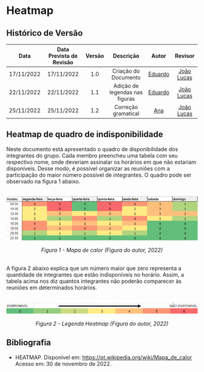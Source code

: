 # Heatmap

## Histórico de Versão
|Data|Data Prevista de Revisão|Versão|Descrição|Autor|Revisor|
| :----------: |:-----------:| :------: | :-----------: | :---------: |:---------: |
|17/11/2022|17/11/2022|1.0|Criação do Documento|[Eduardo](https://github.com/edudsan)|[João Lucas](https://github.com/HacKairos)|
|22/11/2022|22/11/2022|1.1|Adição de legendas nas figuras|[Eduardo](https://github.com/edudsan)| [João Lucas](https://github.com/HacKairos)|
|25/11/2022|25/11/2022|1.2|Correção gramatical|[Ana](https://github.com/AnHoff)|[João Lucas](https://github.com/HacKairos)|

## Heatmap de quadro de indisponibilidade
Neste documento está apresentado o quadro de disponibilidade dos integrantes do grupo. Cada membro preencheu uma tabela com seu respectivo nome, onde deveriam assinalar os horários em que não estariam disponíveis. Desse modo, é possível organizar as reuniões com a participação do maior número possível de integrantes. O quadro pode ser observado na figura 1 abaixo.<br><br>

<center>

<img src='../../assets/images/heatmap.png'></img>

*Figura 1 - Mapa de calor (Figura do autor, 2022)*
<br><br>

</center>

A figura 2 abaixo explica que um número maior que zero representa a quantidade de integrantes que estão indisponíveis no horário. Assim, a tabela acima nos diz quantos integrantes não poderão comparecer às reuniões em determinados horários.<br><br>

<center>

<img src='../../assets/images/legendaHeatmap.png'></img><br>

*Figura 2 - Legenda Heatmap  (Figura do autor, 2022)*

</center>

## Bibliografia
- HEATMAP. Disponível em: https://pt.wikipedia.org/wiki/Mapa_de_calor Acesso em: 30 de novembro de 2022.
